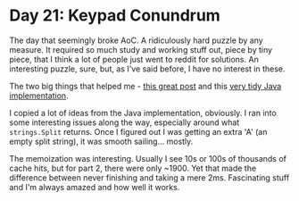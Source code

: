 # Day 21: Keypad Conundrum

The day that seemingly broke AoC. A ridiculously hard puzzle by any measure. It required so much study and working stuff out, piece by tiny piece, that I think a lot of people just went to reddit for solutions. An interesting puzzle, sure, but, as I've said before, I have no interest in these.

The two big things that helped me - [this great post](https://www.reddit.com/r/adventofcode/comments/1hjgyps/2024_day_21_part_2_i_got_greedyish/) and this [very tidy Java implementation](https://github.com/ash42/adventofcode/blob/main/adventofcode2024/src/nl/michielgraat/adventofcode2024/day21/Day21.java).

I copied a lot of ideas from the Java implementation, obviously. I ran into some interesting issues along the way, especially around what `strings.Split` returns. Once I figured out I was getting an extra 'A' (an empty split string), it was smooth sailing... mostly.

The memoization was interesting. Usually I see 10s or 100s of thousands of cache hits, but for part 2, there were only ~1900. Yet that made the difference between never finishing and taking a mere 2ms. Fascinating stuff and I'm always amazed and how well it works.
